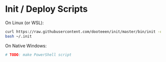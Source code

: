 # Init / Deploy Scripts

On Linux (or WSL):

```bash
curl https://raw.githubusercontent.com/dooteeen/init/master/bin/init -o ~/.init
bash ~/.init
```

On Native Windows:

```powershell
# TODO: make PowerShell script
```


